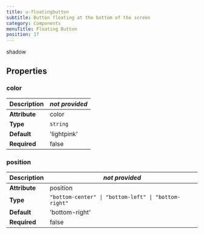 ```yaml
---
title: u-floatingbutton
subtitle: Button floating at the bottom of the screen
category: Components
menuTitle: Floating Button
position: 17
---
```


<badge> shadow </badge>








## Properties

### color
|**Description**|*not provided*|
|---|---|
|**Attribute**|color|
|**Type**|`string`|
|**Default**|'lightpink'|
|**Required**|false|


### position
|**Description**|*not provided*|
|---|---|
|**Attribute**|position|
|**Type**|`"bottom-center" \| "bottom-left" \| "bottom-right"`|
|**Default**|'bottom-right'|
|**Required**|false|















